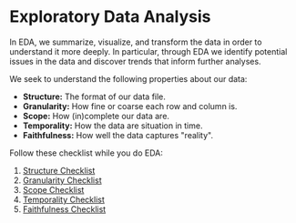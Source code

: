 # Exploratory Data Analysis

In EDA, we summarize, visualize, and transform the data in order to understand it more deeply. In particular, through EDA we identify potential issues in the data and discover trends that inform further analyses.

We seek to understand the following properties about our data:
- **Structure:** The format of our data file.
- **Granularity:** How fine or coarse each row and column is.
- **Scope:** How (in)complete our data are.
- **Temporality:** How the data are situation in time.
- **Faithfulness:** How well the data captures "reality".

Follow these checklist while you do EDA:
1. [Structure Checklist](https://github.com/pradeepsinngh/Data-Science-with-Python/blob/master/05-Exploratory-Data-Analysis/structure.md)
2. [Granularity Checklist](https://github.com/pradeepsinngh/Data-Science-with-Python/blob/master/05-Exploratory-Data-Analysis/granularity.md)
3. [Scope Checklist](https://github.com/pradeepsinngh/Data-Science-with-Python/blob/master/05-Exploratory-Data-Analysis/Scope.md)
4. [Temporality Checklist](https://github.com/pradeepsinngh/Data-Science-with-Python/blob/master/05-Exploratory-Data-Analysis/Temporality.md)
5. [Faithfulness Checklist](https://github.com/pradeepsinngh/Data-Science-with-Python/blob/master/05-Exploratory-Data-Analysis/Faithfulness.md)
